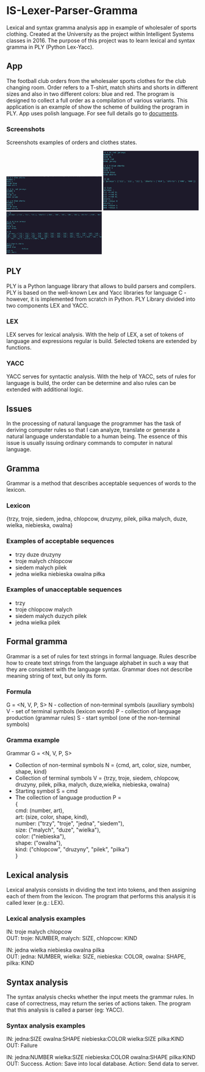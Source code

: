 # IS-Lexer-Parser-Gramma
Lexical and syntax gramma analysis app in example of wholesaler of sports clothing. Created at the University as the project within Intelligent Systems classes in 2016. The purpose of this project was to learn lexical and syntax gramma in PLY (Python Lex-Yacc).

## App
The football club orders from the wholesaler sports clothes for the club changing room. Order refers to a T-shirt, match shirts and shorts in different sizes and also in two different colors: blue and red. The program is designed to collect a full order as a compilation of various variants. This application is an example of show the scheme of building the program in PLY. App uses polish language. For see full details go to [documents](documents).

### Screenshots
Screenshots examples of orders and clothes states.

<img src="screenshots/result1.png" width="250"> <img src="screenshots/result2.png" width="250"> <img src="screenshots/result3.png" width="250">

## PLY
PLY is a Python language library that allows to build parsers and compilers. PLY is based on the well-known Lex and Yacc libraries for language C - however, it is implemented from scratch in Python. PLY Library divided into two components LEX and YACC. 

### LEX
LEX serves for lexical analysis. With the help of LEX, a set of tokens of language and expressions regular is build. Selected tokens are extended by functions.

### YACC
YACC serves for syntactic analysis. With the help of YACC, sets of rules for language is build, the order can be determine and also rules can be extended with additional logic.

## Issues
In the processing of natural language the programmer has the task of deriving computer rules so that I can analyze, translate or generate a natural language understandable to a human being. The essence of this issue is usually issuing ordinary commands to computer in natural language.

## Gramma
Grammar is a method that describes acceptable sequences of words
to the lexicon.

### Lexicon
{trzy, troje, siedem, jedna, chlopcow, druzyny, pilek, pilka malych, duze, wielka, niebieska, owalna}

### Examples of acceptable sequences
- trzy duze druzyny
- troje malych chlopcow
- siedem malych pilek
- jedna wielka niebieska owalna piłka

### Examples of unacceptable sequences
- trzy
- troje chlopcow malych
- siedem malych duzych pilek
- jedna wielka pilek

## Formal gramma
Grammar is a set of rules for text strings in formal language. Rules describe how to create text strings from the language alphabet in such a way that they are consistent with the language syntax. Grammar does not describe meaning string of text, but only its form.

### Formula
G = <N, V, P, S>
N - collection of non-terminal symbols (auxiliary symbols)
V - set of terminal symbols (lexicon words)
P - collection of language production (grammar rules)
S - start symbol (one of the non-terminal symbols)

### Gramma example
Grammar G = <N, V, P, S>
- Collection of non-terminal symbols N = {cmd, art, color, size, number, shape, kind}
- Collection of terminal symbols V = {trzy, troje, siedem, chlopcow, druzyny, pilek, pilka, malych, duze,wielka, niebieska, owalna}
- Starting symbol S = cmd
- The collection of language production P =  
{  
	cmd: (number, art),  
	art: (size, color, shape, kind),  
	number: ("trzy", "troje", "jedna", "siedem"),  
	size: ("malych", "duze", "wielka"),  
	color: ("niebieska"),  
	shape: ("owalna"),  
	kind: ("chlopcow", "druzyny", "pilek", "pilka")  
}

## Lexical analysis
Lexical analysis consists in dividing the text into tokens, and then assigning each of them from the lexicon. The program that performs this analysis it is called lexer (e.g.: LEX).

### Lexical analysis examples
IN: troje malych chlopcow  
OUT: troje: NUMBER, malych: SIZE, chlopcow: KIND  
  
IN: jedna wielka niebieska owalna pilka  
OUT: jedna: NUMBER, wielka: SIZE, niebieska: COLOR, owalna: SHAPE, pilka: KIND  

## Syntax analysis
The syntax analysis checks whether the input meets the grammar rules. In case of correctness, may return the series of actions taken. The program that this analysis is called a parser (eg: YACC).

### Syntax analysis examples
IN: jedna:SIZE owalna:SHAPE niebieska:COLOR wielka:SIZE pilka:KIND  
OUT: Failure  
  
IN: jedna:NUMBER wielka:SIZE niebieska:COLOR owalna:SHAPE pilka:KIND
OUT: Success. Action: Save into local database. Action: Send data to server.
